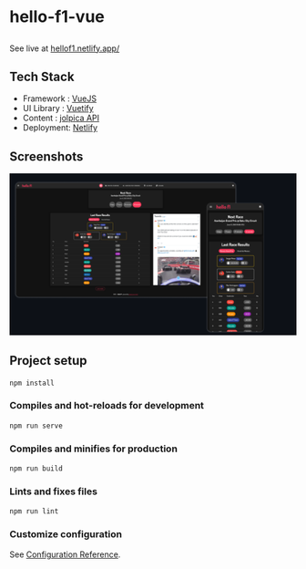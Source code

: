 # hello-f1-vue
##
See live at [hellof1.netlify.app/](https://hellof1.netlify.app/)

## Tech Stack

 - Framework : [VueJS](http://www.vuejs.org)
 - UI Library : [Vuetify](https://vuetifyjs.com/)
 - Content : [jolpica API](https://api.jolpi.ca/ergast/f1/)
 - Deployment: [Netlify](https://netlify.app/)
 
## Screenshots

 <img src="public/site.png" alt="screenshot site" >

## Project setup
```
npm install
```

### Compiles and hot-reloads for development
```
npm run serve
```

### Compiles and minifies for production
```
npm run build
```

### Lints and fixes files
```
npm run lint
```

### Customize configuration
See [Configuration Reference](https://cli.vuejs.org/config/).

